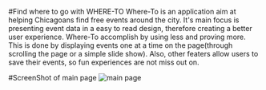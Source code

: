#Find where to go with WHERE-TO
Where-To is an application aim at helping Chicagoans find free events around the city. It's main focus is presenting event data in a easy to read design, therefore creating a better user experience. Where-To accomplish by using less and proving more. This is done by  displaying events one at a time on the page(through scrolling the page or a simple slide show). Also, other featers allow users to save their events, so fun experiences are not miss out on. 

#ScreenShot of main page
![main page]('/mainpage.png')




